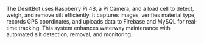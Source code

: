 The DesiltBot uses Raspberry Pi 4B, a Pi Camera, and a load cell to detect, weigh, and remove silt efficiently. It captures images, verifies material type, records GPS coordinates, and uploads data to Firebase and MySQL for real-time tracking. This system enhances waterway maintenance with automated silt detection, removal, and monitoring.
